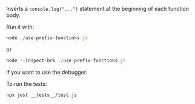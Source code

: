 Inserts a `console.log("...")` statement at the beginning of each function body.

Run it with:

```js
node ./use-prefix-functions.js
```

or

```js
node --inspect-brk ./use-prefix-functions.js
```

if you want to use the debugger.

To run the tests:

```
npx jest __tests__/test.js
```
